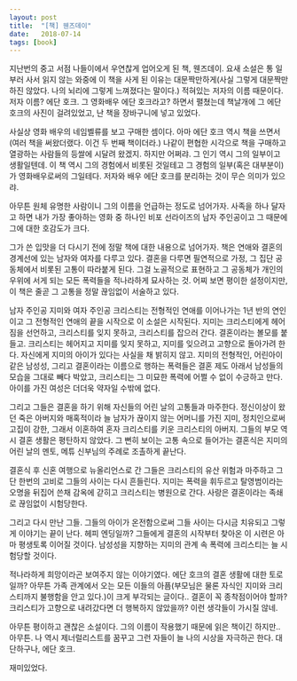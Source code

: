 ```yaml
---
layout: post
title:  "[책] 웬즈데이"
date:   2018-07-14
tags: [book]
---
```


  지난번의 중고 서점 나들이에서 우연찮게 업어오게 된 책, 웬즈데이. 요새 소설은 통 일부러 사서 읽지 않는 와중에 이 책을 사게 된 이유는 대문짝만하게(사실 그렇게 대문짝만하진 않았다. 나의 뇌리에 그렇게 느껴졌다는 말이다.) 적혀있는 저자의 이름 때문이다. 저자 이름? 에단 호크. 그 영화배우 에단 호크라고? 하면서 펼쳤는데 책날개에 그 에단 호크의 사진이 걸려있었고, 난 책을 장바구니에 넣고 있었다.

  사실상 영화 배우의 네임벨류를 보고 구매한 셈이다. 아마 에단 호크 역시 책을 쓰면서(여러 책을 써왔더랬다. 이건 두 번째 책이더라.) 나같이 편협한 시각으로 책을 구매하고 열광하는 사람들의 등쌀에 시달려 왔겠지. 하지만 어쩌랴. 그 인기 역시 그의 일부이고 생활일텐데. 이 책 역시 그의 경험에서 비롯된 것일테고 그 경험의 일부(혹은 대부분이)가 영화배우로써의 그일테다. 저자와 배우 에단 호크를 분리하는 것이 무슨 의미가 있으랴.

  아무튼 원체 유명한 사람이니 그의 이름을 언급하는 정도로 넘어가자. 사족을 하나 달자고 하면 내가 가장 좋아하는 영화 중 하나인 비포 선라이즈의 남자 주인공이고 그 때문에 그에 대한 호감도가 크다.

  그가 쓴 입맛을 더 다시기 전에 정말 책에 대한 내용으로 넘어가자. 책은 연애와 결혼의 경계선에 있는 남자와 여자를 다루고 있다. 결혼을 다루면 필연적으로 가정, 그 집단 공동체에서 비롯된 고통이 따라붙게 된다. 그걸 노골적으로 표현하고 그 공동체가 개인의 우위에 서게 되는 모든 폭력들을 적나라하게 묘사하는 것. 어찌 보면 평이한 설정이지만, 이 책은 줄곧 그 고통을 정말 끊임없이 서술하고 있다.

  남자 주인공 지미와 여자 주인공 크리스티는 전형적인 연애를 이어나가는 1년 반의 연인이고 그 전형적인 연애의 끝을 시작으로 이 소설은 시작된다. 지미는 크리스티에게 헤어짐을 선언하고, 크리스티를 잊지 못하고, 크리스티를 잡으러 간다. 결혼이라는 볼모를 붙들고. 크리스티는 헤어지고 지미를 잊지 못하고, 지미를 잊으려고 고향으로 돌아가려 한다. 자신에게 지미의 아이가 있다는 사실을 채 밝히지 않고. 지미의 전형적인, 어린아이같은 남성성, 그리고 결혼이라는 이름으로 행하는 폭력들은 결혼 제도 아래서 남성들의 모습을 그대로 빼다 박았고, 크리스티는 그 미묘한 폭력에 어쩔 수 없이 수긍하고 만다. 아이를 가진 여성은 더더욱 약자일 수밖에 없다.

  그리고 그들은 결혼을 하기 위해 자신들의 어린 날의 고통들과 마주한다. 정신이상이 왔던 죽은 아버지와 매혹적이라 늘 남자가 끊이지 않는 어머니를 가진 지미, 정치인으로써 고집이 강한, 그래서 이혼하여 혼자 크리스티를 키운 크리스티의 아버지. 그들의 부모 역시 결혼 생활은 평탄하지 않았다. 그 뻔히 보이는 고통 속으로 들어가는 결혼식은 지미의 어린 날의 멘토, 메튜 신부님의 주례로 조촐하게 끝난다.

  결혼식 후 신혼 여행으로 뉴올리언스로 간 그들은 크리스티의 유산 위험과 마주하고 그 단 한번의 고비로 그들의 사이는 다시 흔들린다. 지미는 폭력을 휘두르고 탈영범이라는 오명을 뒤집어 쓴채 감옥에 갇히고 크리스티는 병원으로 간다. 사랑은 결혼이라는 족쇄로 끊임없이 시험당한다.

  그리고 다시 만난 그들. 그들의 아이가 온전함으로써 그들 사이는 다시금 치유되고 그렇게 이야기는 끝이 난다. 헤피 엔딩일까? 그들에게 결혼의 시작부터 찾아온 이 시련은 아마 평생토록 이어질 것이다. 남성성을 지향하는 지미의 관계 속 폭력에 크리스티는 늘 시험당할 것이다.

  적나라하게 희망이라곤 보여주지 않는 이야기였다. 에단 호크의 결혼 생활에 대한 토로일까? 아무튼 가족 관계에서 오는 모든 이들의 아픔(부모님은 물론 자식인 지미와 크리스티까지 불행함을 안고 있다.)이 크게 부각되는 글이다.. 결혼이 꼭 종착점이어야 할까? 크리스티가 고향으로 내려갔다면 더 행복하지 않았을까? 이런 생각들이 가시질 않네.

  아무튼 평이하고 괜찮은 소설이다. 그의 이름이 작용했기 때문에 읽은 책이긴 하지만.. 아무튼. 나 역시 제너럴리스트를 꿈꾸고 그런 자들이 늘 나의 시상을 자극하곤 한다. 대단하구나, 에단 호크.

  재미있었다.